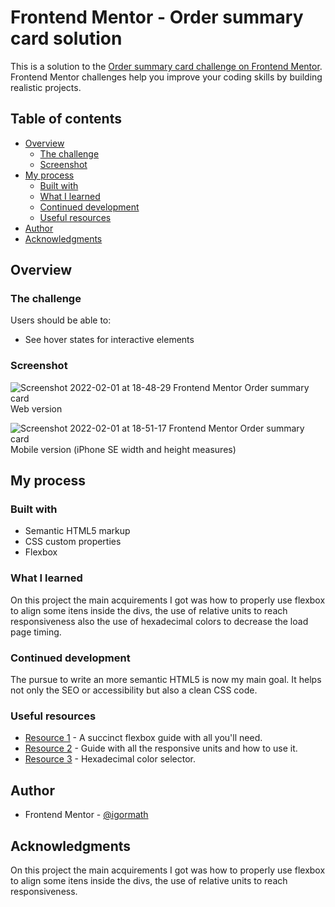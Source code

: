 # Frontend Mentor - Order summary card solution

This is a solution to the [Order summary card challenge on Frontend Mentor](https://www.frontendmentor.io/challenges/order-summary-component-QlPmajDUj). Frontend Mentor challenges help you improve your coding skills by building realistic projects. 

## Table of contents

- [Overview](#overview)
  - [The challenge](#the-challenge)
  - [Screenshot](#screenshot)
- [My process](#my-process)
  - [Built with](#built-with)
  - [What I learned](#what-i-learned)
  - [Continued development](#continued-development)
  - [Useful resources](#useful-resources)
- [Author](#author)
- [Acknowledgments](#acknowledgments)

## Overview

### The challenge

Users should be able to:

- See hover states for interactive elements

### Screenshot

![Screenshot 2022-02-01 at 18-48-29 Frontend Mentor Order summary card](https://user-images.githubusercontent.com/66342961/152057526-774defb3-c8cf-478b-9604-25744b4e427f.png)
Web version

![Screenshot 2022-02-01 at 18-51-17 Frontend Mentor Order summary card](https://user-images.githubusercontent.com/66342961/152057569-c7a3d32b-5c2b-4c72-9dc4-6a18b02873e9.png)
Mobile version (iPhone SE width and height measures)


## My process

### Built with

- Semantic HTML5 markup
- CSS custom properties
- Flexbox

### What I learned

On this project the main acquirements I got was how to properly use flexbox to align some itens inside the divs, the use of relative units to reach responsiveness also the use of hexadecimal colors to decrease the load page timing. 

### Continued development

The pursue to write an more semantic HTML5 is now my main goal. It helps not only the SEO or accessibility but also a clean CSS code.

### Useful resources

- [Resource 1](https://www.alura.com.br/artigos/css-guia-do-flexbox) - A succinct flexbox guide with all you'll need.
- [Resource 2](https://desenvolvimentoparaweb.com/css/unidades-css-rem-vh-vw-vmin-vmax-ex-ch/) - Guide with all the responsive units and how to use it.
- [Resource 3](https://www.site24x7.com/pt/tools/seletor-de-codigo-cor.html) - Hexadecimal color selector.


## Author

- Frontend Mentor - [@igormath](https://www.frontendmentor.io/profile/igormath)

## Acknowledgments

On this project the main acquirements I got was how to properly use flexbox to align some itens inside the divs, the use of relative units to reach responsiveness. 
